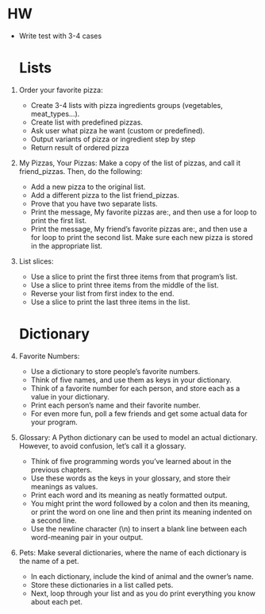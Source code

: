 # HW

* Write test with 3-4 cases

    # Lists
1. Order your favorite pizza:
    * Create 3-4 lists with pizza ingredients groups (vegetables, meat_types...).
    * Create list with predefined pizzas. 
    * Ask user what pizza he want (custom or predefined).
    * Output variants of pizza or ingredient step by step
    * Return result of ordered pizza

2. My Pizzas, Your Pizzas: 
Make a copy of the list of pizzas, and call it friend_pizzas. Then, do the following:
    * Add a new pizza to the original list.
    * Add a different pizza to the list friend_pizzas.
    * Prove that you have two separate lists. 
    * Print the message, My favorite pizzas are:, and then use a for loop to print the first list. 
    * Print the message, My friend’s favorite pizzas are:, and then use a for loop to print the second list. 
    Make sure each new pizza is stored in the appropriate list.

3. List slices: 
    * Use a slice to print the first three items from that program’s list.
    * Use a slice to print three items from the middle of the list.
    * Reverse your list from first index to the end.
    * Use a slice to print the last three items in the list.

    # Dictionary
4. Favorite Numbers: 
    * Use a dictionary to store people’s favorite numbers. 
    * Think of five names, and use them as keys in your dictionary. 
    * Think of a favorite number for each person, and store each as a value in your dictionary. 
    * Print each person’s name and their favorite number. 
    * For even more fun, poll a few friends and get some actual data for your program.

5. Glossary: 
A Python dictionary can be used to model an actual dictionary. 
However, to avoid confusion, let’s call it a glossary.
    * Think of five programming words you’ve learned about in the previous chapters. 
    * Use these words as the keys in your glossary, and store their meanings as values.
    * Print each word and its meaning as neatly formatted output. 
    * You might print the word followed by a colon and then its meaning, 
    or print the word on one line and then print its meaning indented on a second line. 
    * Use the newline character (\n) to insert a blank line between each word-meaning pair in your output.

6. Pets: Make several dictionaries, where the name of each dictionary is the name of a pet.
    * In each dictionary, include the kind of animal and the owner’s name.
    * Store these dictionaries in a list called pets.
    * Next, loop through your list and as you do print everything you know about each pet.
   
